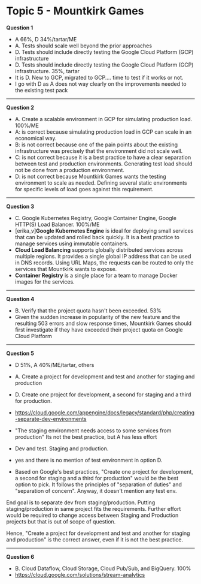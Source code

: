 # Topic 5 - Mountkirk Games

**Question 1**

- A 66%, D 34%/tartar/ME
- A. Tests should scale well beyond the prior approaches
- D. Tests should include directly testing the Google Cloud Platform (GCP) infrastructure
- D. Tests should include directly testing the Google Cloud Platform (GCP) infrastructure. 35%, tartar
- It is D. New to GCP, migrated to GCP.... time to test if it works or not.
- I go with D as A does not way clearly on the improvements needed to the existing test pack

<hr />

**Question 2**

- A. Create a scalable environment in GCP for simulating production load. 100%/ME
- A: is correct because simulating production load in GCP can scale in an economical way.
- B: is not correct because one of the pain points about the existing infrastructure was precisely that the environment did not scale well.
- C: is not correct because it is a best practice to have a clear separation between test and production environments. Generating test load should not be done from a production environment.
- D: is not correct because Mountkirk Games wants the testing environment to scale as needed. Defining several static environments for specific levels of load goes against this requirement.

<hr />

**Question 3**

- C. Google Kubernetes Registry, Google Container Engine, Google HTTP(S) Load Balancer. 100%/ME
- [erika_v]**Google Kubernetes Engine** is ideal for deploying small services that can be updated and rolled back quickly. It is a best practice to manage services using immutable containers.
- **Cloud Load Balancing** supports globally distributed services across multiple regions. It provides a single global IP address that can be used in DNS records. Using URL Maps, the requests can be routed to only the services that Mountkirk wants to expose.
- **Container Registry** is a single place for a team to manage Docker images for the services.
<hr />

**Question 4**

- B. Verify that the project quota hasn't been exceeded. 53%
- Given the sudden increase in popularity of the new feature and the resulting 503 errors and slow response times, Mountkirk Games should first investigate if they have exceeded their project quota on Google Cloud Platform

<hr />

**Question 5**

- D 51%, A 40%/ME/tartar, others
- A. Create a project for development and test and another for staging and production
- D. Create one project for development, a second for staging and a third for production.
- https://cloud.google.com/appengine/docs/legacy/standard/php/creating-separate-dev-environments

- "The staging environment needs access to some services from production"
  Its not the best practice, but A has less effort
- Dev and test. Staging and production.
- yes and there is no mention of test environment in option D.

- Based on Google's best practices, "Create one project for development, a second for staging and a third for production" would be the best option to pick. It follows the principles of "separation of duties" and "separation of concern". Anyway, it doesn't mention any test env.

End goal is to separate dev from staging/production. Putting staging/production in same project fits the requirements. Further effort would be required to change access between Staging and Production projects but that is out of scope of question.

Hence, "Create a project for development and test and another for staging and production" is the correct answer, even if it is not the best practice.

<hr />

**Question 6**

- B. Cloud Dataflow, Cloud Storage, Cloud Pub/Sub, and BigQuery. 100%
- https://cloud.google.com/solutions/stream-analytics
